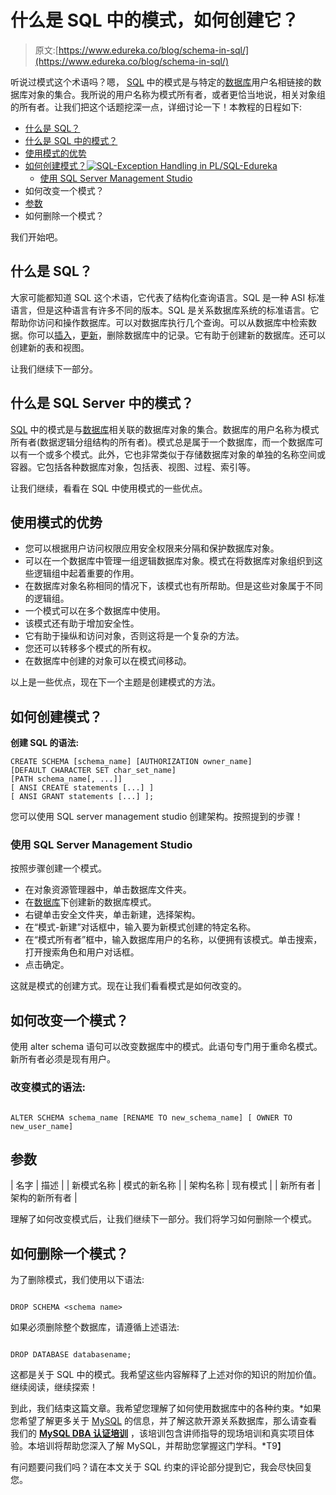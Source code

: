 # 什么是 SQL 中的模式，如何创建它？

> 原文:[https://www.edureka.co/blog/schema-in-sql/](https://www.edureka.co/blog/schema-in-sql/)

听说过模式这个术语吗？嗯， [SQL](https://www.edureka.co/blog/sql-basics/) 中的模式是与特定的[数据库](https://www.edureka.co/blog/what-is-a-database/)用户名相链接的数据库对象的集合。我所说的用户名称为模式所有者，或者更恰当地说，相关对象组的所有者。让我们把这个话题挖深一点，详细讨论一下！本教程的日程如下:

*   [什么是 SQL？](#whatissql)
*   [什么是 SQL 中的模式？](#schema)
*   [使用模式的优势](#advantages)
*   [如何创建模式？![SQL-Exception Handling in PL/SQL-Edureka](../Images/9013709a3b45c1c5deda77ef3f10285d.png)](#createschema)
    *   [使用 SQL Server Management Studio](#sqlservermanagementstudio)
*   如何改变一个模式？
*   [参数](#parameter)
*   如何删除一个模式？

我们开始吧。

## **什么是 SQL？**

大家可能都知道 SQL 这个术语，它代表了结构化查询语言。SQL 是一种 ASI 标准语言，但是这种语言有许多不同的版本。SQL 是关系数据库系统的标准语言。它帮助你访问和操作数据库。可以对数据库执行几个查询。可以从数据库中检索数据。你可以[插入](https://www.edureka.co/blog/insert-query-sql/)，[更新](https://www.edureka.co/blog/sql-update/)，删除数据库中的记录。它有助于创建新的数据库。还可以创建新的表和视图。

让我们继续下一部分。

## **什么是 SQL Server 中的模式？**

[SQL](https://www.edureka.co/blog/sql-basics/) 中的模式是与[数据库](https://www.edureka.co/blog/what-is-a-database/)相关联的数据库对象的集合。数据库的用户名称为模式所有者(数据逻辑分组结构的所有者)。模式总是属于一个数据库，而一个数据库可以有一个或多个模式。此外，它也非常类似于存储数据库对象的单独的名称空间或容器。它包括各种数据库对象，包括表、视图、过程、索引等。

让我们继续，看看在 SQL 中使用模式的一些优点。

## **使用模式的优势**

*   您可以根据用户访问权限应用安全权限来分隔和保护数据库对象。
*   可以在一个数据库中管理一组逻辑数据库对象。模式在将数据库对象组织到这些逻辑组中起着重要的作用。
*   在数据库对象名称相同的情况下，该模式也有所帮助。但是这些对象属于不同的逻辑组。
*   一个模式可以在多个数据库中使用。
*   该模式还有助于增加安全性。
*   它有助于操纵和访问对象，否则这将是一个复杂的方法。
*   您还可以转移多个模式的所有权。
*   在数据库中创建的对象可以在模式间移动。

以上是一些优点，现在下一个主题是创建模式的方法。

## **如何创建模式？**

**创建 SQL 的语法:**

```
CREATE SCHEMA [schema_name] [AUTHORIZATION owner_name]
[DEFAULT CHARACTER SET char_set_name]
[PATH schema_name[, ...]]
[ ANSI CREATE statements [...] ]
[ ANSI GRANT statements [...] ];

```

您可以使用 SQL server management studio 创建架构。按照提到的步骤！

### **使用 SQL Server Management Studio**

按照步骤创建一个模式。

*   在对象资源管理器中，单击数据库文件夹。
*   在[数据库](https://www.edureka.co/blog/what-is-a-database/)下创建新的数据库模式。
*   右键单击安全文件夹，单击新建，选择架构。
*   在“模式-新建”对话框中，输入要为新模式创建的特定名称。
*   在“模式所有者”框中，输入数据库用户的名称，以便拥有该模式。单击搜索，打开搜索角色和用户对话框。
*   点击确定。

这就是模式的创建方式。现在让我们看看模式是如何改变的。

## 如何改变一个模式？

使用 alter schema 语句可以改变数据库中的模式。此语句专门用于重命名模式。新所有者必须是现有用户。

### **改变模式的语法:**

```

ALTER SCHEMA schema_name [RENAME TO new_schema_name] [ OWNER TO new_user_name]

```

## **参数**

| 名字 | 描述 |
| 新模式名称 | 模式的新名称 |
| 架构名称 | 现有模式 |
| 新所有者 | 架构的新所有者 |

理解了如何改变模式后，让我们继续下一部分。我们将学习如何删除一个模式。

## 如何删除一个模式？

为了删除模式，我们使用以下语法:

```

DROP SCHEMA <schema name>

```

如果必须删除整个数据库，请遵循上述语法:

```

DROP DATABASE databasename;

```

这都是关于 SQL 中的模式。我希望这些内容解释了上述对你的知识的附加价值。继续阅读，继续探索！

到此，我们结束这篇文章。我希望您理解了如何使用数据库中的各种约束。*如果您希望了解更多关于 [MySQL](https://www.edureka.co/blog/what-is-mysql/) 的信息，并了解这款开源关系数据库，那么请查看我们的 **[MySQL DBA 认证培训](https://www.edureka.co/mysql-dba)** ，该培训包含讲师指导的现场培训和真实项目体验。本培训将帮助您深入了解 MySQL，并帮助您掌握这门学科。*T9】

有问题要问我们吗？请在本文关于 SQL 约束的评论部分提到它，我会尽快回复您。